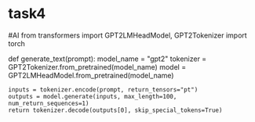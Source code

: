 # task4
#AI
from transformers import GPT2LMHeadModel, GPT2Tokenizer
import torch

def generate_text(prompt):
    model_name = "gpt2"
    tokenizer = GPT2Tokenizer.from_pretrained(model_name)
    model = GPT2LMHeadModel.from_pretrained(model_name)

    inputs = tokenizer.encode(prompt, return_tensors="pt")
    outputs = model.generate(inputs, max_length=100, num_return_sequences=1)
    return tokenizer.decode(outputs[0], skip_special_tokens=True)

